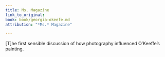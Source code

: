 ```yaml
---
title: Ms. Magazine
link_to_original: 
book: book/georgia-okeefe.md
attribution: "*Ms.* Magazine"

---
```

[T]he first sensible discussion of how photography influenced O’Keeffe’s painting.